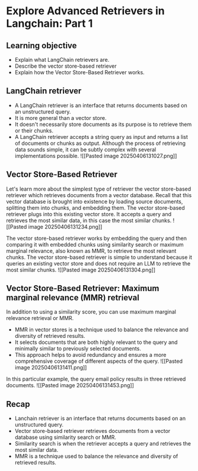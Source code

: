 # Explore Advanced Retrievers in Langchain: Part 1

## Learning objective
- Explain what LangChain retrievers are.
- Describe the vector store-based retriever
- Explain how the Vector Store-Based Retriever works.

## LangChain retriever
- A LangChain retriever is an interface that returns documents based on an unstructured query.
- It is more general than a vector store.
- It doesn't necessarily store documents as its purpose is to retrieve them or their chunks.
- A LangChain retriever accepts a string query as input and returns a list of documents or chunks as output.
	Although the process of retrieving data sounds simple, it can be subtly complex with several implementations possible.
![[Pasted image 20250406131027.png]]

## Vector Store-Based Retriever
Let's learn more about the simplest type of retriever the vector store-based retriever which retrieves documents from a vector database.
Recall that this vector database is brought into existence by loading source documents, splitting them into chunks, and embedding them.
The vector store-based retriever plugs into this existing vector store.
It accepts a query and retrieves the most similar data, in this case the most similar chunks.
![[Pasted image 20250406131234.png]]

The vector store-based retriever works by embedding the query and then comparing it with embedded chunks using similarity search or maximum marginal relevance, also known as MMR, to retrieve the most relevant chunks.
The vector store-based retriever is simple to understand because it queries an existing vector store and does not require an LLM to retrieve the most similar chunks.
![[Pasted image 20250406131304.png]]

## Vector Store-Based Retriever: Maximum marginal relevance (MMR) retrieval
In addition to using a similarity score, you can use maximum marginal relevance retrieval or MMR.
- MMR in vector stores is a technique used to balance the relevance and diversity of retrieved results.
- It selects documents that are both highly relevant to the query and minimally similar to previously selected documents.
- This approach helps to avoid redundancy and ensures a more comprehensive coverage of different aspects of the query.
![[Pasted image 20250406131411.png]]

In this particular example, the query email policy results in three retrieved documents.
![[Pasted image 20250406131453.png]]

## Recap
- Lanchain retriever is an interface that returns documents based on an unstructured query.
- Vector store-based retriever retrieves documents from a vector database using similarity search or MMR.
- Similarity search is when the retriever accepts a query and retrieves the most similar data.
- MMR is a technique used to balance the relevance and diversity of retrieved results.